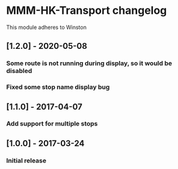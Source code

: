# MMM-HK-Transport changelog
This module adheres to Winston

## [1.2.0] - 2020-05-08
### Some route is not running during display, so it would be disabled
### Fixed some stop name display bug

## [1.1.0] - 2017-04-07
### Add support for multiple stops

## [1.0.0] - 2017-03-24 
### Initial release
